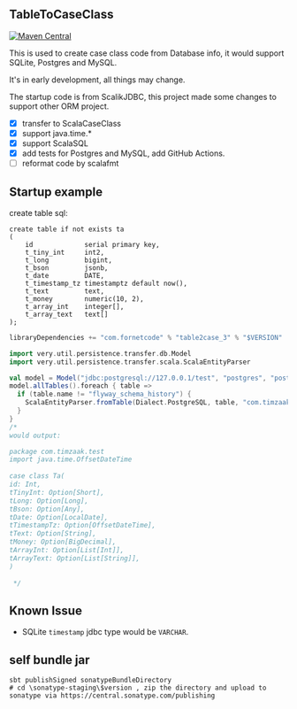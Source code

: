 ## TableToCaseClass

[![Maven Central](https://img.shields.io/maven-central/v/com.fornetcode/table2case_3.svg?label=Maven%20Central)](https://search.maven.org/artifact/com.fornetcode/table2case_3)

This is used to create case class code from Database info, it would support SQLite, Postgres and MySQL.

It's in early development, all things may change.

The startup code is from ScalikJDBC, this project made some changes to support other ORM project.

- [x] transfer to ScalaCaseClass
- [x] support java.time.*
- [x] support ScalaSQL
- [x] add tests for Postgres and MySQL, add GitHub Actions.
- [ ] reformat code by scalafmt

## Startup example

create table sql:

```postgresql
create table if not exists ta
(
    id             serial primary key,
    t_tiny_int     int2,
    t_long         bigint,
    t_bson         jsonb,
    t_date         DATE,
    t_timestamp_tz timestamptz default now(),
    t_text         text,
    t_money        numeric(10, 2),
    t_array_int    integer[],
    t_array_text   text[]
);
```

```scala
libraryDependencies += "com.fornetcode" % "table2case_3" % "$VERSION"
```

```scala
import very.util.persistence.transfer.db.Model
import very.util.persistence.transfer.scala.ScalaEntityParser

val model = Model("jdbc:postgresql://127.0.0.1/test", "postgres", "postgres")
model.allTables().foreach { table =>
  if (table.name != "flyway_schema_history") {
    ScalaEntityParser.fromTable(Dialect.PostgreSQL, table, "com.timzaak.dao").writeToFile("./src/main/scala")
  }
}
/*
would output:

package com.timzaak.test
import java.time.OffsetDateTime
                      
case class Ta(
id: Int,
tTinyInt: Option[Short],
tLong: Option[Long],
tBson: Option[Any],
tDate: Option[LocalDate],
tTimestampTz: Option[OffsetDateTime],
tText: Option[String],
tMoney: Option[BigDecimal],
tArrayInt: Option[List[Int]],
tArrayText: Option[List[String]],
)
                      
 */

```

## Known Issue

- SQLite `timestamp` jdbc type would be `VARCHAR`.

## self bundle jar

```shell
sbt publishSigned sonatypeBundleDirectory
# cd \sonatype-staging\$version , zip the directory and upload to sonatype via https://central.sonatype.com/publishing
```
